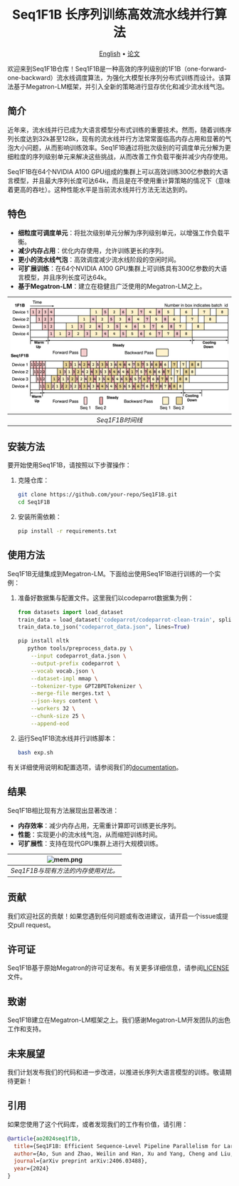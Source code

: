<div align="center">
  
# Seq1F1B 长序列训练高效流水线并行算法

<p align="center">
  <a href="./README.md">English</a> •
  <a href="https://arxiv.org/abs/2406.03488">论文</a>
</p>

</div>

欢迎来到Seq1F1B仓库！Seq1F1B是一种高效的序列级别的1F1B（one-forward-one-backward）流水线调度算法，为强化大模型长序列分布式训练而设计。该算法基于Megatron-LM框架，并引入全新的策略进行显存优化和减少流水线气泡。

## 简介

近年来，流水线并行已成为大语言模型分布式训练的重要技术。然而，随着训练序列长度达到32k甚至128k，现有的流水线并行方法常常面临高内存占用和显著的气泡大小问题，从而影响训练效率。Seq1F1B通过将批次级别的可调度单元分解为更细粒度的序列级别单元来解决这些挑战，从而改善工作负载平衡并减少内存使用。

Seq1F1B在64个NVIDIA A100 GPU组成的集群上可以高效训练300亿参数的大语言模型，并且最大序列长度可达64k，而且是在不使用重计算策略的情况下（意味着更高的吞吐）。这种性能水平是当前流水线并行方法无法达到的。

## 特色

- **细粒度可调度单元**：将批次级别单元分解为序列级别单元，以增强工作负载平衡。
- **减少内存占用**：优化内存使用，允许训练更长的序列。
- **更小的流水线气泡**：高效调度减少流水线阶段的空闲时间。
- **可扩展训练**：在64个NVIDIA A100 GPU集群上可训练具有300亿参数的大语言模型，并且序列长度可达64k。
- **基于Megatron-LM**：建立在稳健且广泛使用的Megatron-LM之上。

| ![seq1f1b_original.png](./picture/seq1f1b_original.png) |
|:--:|
| *Seq1F1B时间线* |

## 安装方法

要开始使用Seq1F1B，请按照以下步骤操作：

1. 克隆仓库：
   ```bash
   git clone https://github.com/your-repo/Seq1F1B.git
   cd Seq1F1B
   ```

2. 安装所需依赖：
   ```bash
   pip install -r requirements.txt
   ```

## 使用方法
Seq1F1B无缝集成到Megatron-LM。下面给出使用Seq1F1B进行训练的一个实例：

1. 准备好数据集与配置文件。这里我们以codeparrot数据集为例：
   ```python
   from datasets import load_dataset
   train_data = load_dataset('codeparrot/codeparrot-clean-train', split='train')
   train_data.to_json("codeparrot_data.json", lines=True)  
   ```
   ```bash
   pip install nltk
      python tools/preprocess_data.py \
       --input codeparrot_data.json \
       --output-prefix codeparrot \
       --vocab vocab.json \
       --dataset-impl mmap \
       --tokenizer-type GPT2BPETokenizer \
       --merge-file merges.txt \
       --json-keys content \
       --workers 32 \
       --chunk-size 25 \
       --append-eod
   ```

2. 运行Seq1F1B流水线并行训练脚本：
   ```bash
   bash exp.sh 
   ```

有关详细使用说明和配置选项，请参阅我们的[documentation](docs/README.md)。

## 结果

Seq1F1B相比现有方法展现出显著改进：

- **内存效率**：减少内存占用，无需重计算即可训练更长序列。
- **性能**：实现更小的流水线气泡，从而缩短训练时间。
- **可扩展性**：支持在现代GPU集群上进行大规模训练。

| ![mem.png](./picture/seq1f1b_memory.png) |
|:--:|
| *Seq1F1B与现有方法的内存使用对比。* |

## 贡献

我们欢迎社区的贡献！如果您遇到任何问题或有改进建议，请开启一个issue或提交pull request。

## 许可证

Seq1F1B基于原始Megatron的许可证发布。有关更多详细信息，请参阅[LICENSE](LICENSE)文件。

## 致谢

Seq1F1B建立在Megatron-LM框架之上。我们感谢Megatron-LM开发团队的出色工作和支持。

## 未来展望

我们计划发布我们的代码和进一步改进，以推进长序列大语言模型的训练。敬请期待更新！

## 引用
如果您使用了这个代码库，或者发现我们的工作有价值，请引用：
```bibtex
@article{ao2024seq1f1b,
  title={Seq1F1B: Efficient Sequence-Level Pipeline Parallelism for Large Language Model Training},
  author={Ao, Sun and Zhao, Weilin and Han, Xu and Yang, Cheng and Liu, Zhiyuan and Shi, Chuan and Sun, Maosong},
  journal={arXiv preprint arXiv:2406.03488},
  year={2024}
}
```
